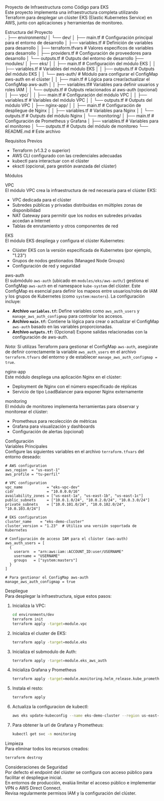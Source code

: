 Proyecto de Infraestructura como Código para EKS  
Este proyecto implementa una infraestructura completa utilizando Terraform para desplegar un clúster EKS (Elastic Kubernetes Service) en AWS, junto con aplicaciones y herramientas de monitoreo.

Estructura del Proyecto  
.
├── environments/
│   └── dev/
│       ├── main.tf          # Configuración principal para el entorno de desarrollo
│       ├── variables.tf     # Definición de variables para desarrollo
│       ├── terraform.tfvars # Valores específicos de variables para desarrollo
│       ├── providers.tf     # Configuración de proveedores para desarrollo
│       └── outputs.tf       # Outputs del entorno de desarrollo
├── modules/
│   ├── eks/
│   │   ├── main.tf          # Configuración del módulo EKS
│   │   ├── variables.tf     # Variables del módulo EKS
│   │   ├── outputs.tf       # Outputs del módulo EKS
│   │   └── aws-auth/        # Módulo para configurar el ConfigMap aws-auth en el clúster
│   │         ├── main.tf     # Lógica para crear/actualizar el ConfigMap aws-auth
│   │         ├── variables.tf# Variables para definir usuarios y roles IAM
│   │         └── outputs.tf  # Outputs relacionados al aws-auth (opcional)
│   ├── vpc/
│   │   ├── main.tf          # Configuración del módulo VPC
│   │   ├── variables.tf     # Variables del módulo VPC
│   │   └── outputs.tf       # Outputs del módulo VPC
│   ├── nginx-app/
│   │   ├── main.tf          # Configuración de despliegue de Nginx
│   │   ├── variables.tf     # Variables para Nginx
│   │   └── outputs.tf       # Outputs del módulo Nginx
│   └── monitoring/
│       ├── main.tf          # Configuración de Prometheus y Grafana
│       ├── variables.tf     # Variables para el monitoreo
│       └── outputs.tf       # Outputs del módulo de monitoreo
└── README.md                # Este archivo

Requisitos Previos

- Terraform (v1.3.2 o superior)
- AWS CLI configurado con las credenciales adecuadas
- kubectl para interactuar con el clúster
- eksctl (opcional, para gestión avanzada del clúster)

Módulos

VPC  
El módulo VPC crea la infraestructura de red necesaria para el clúster EKS:
- VPC dedicada para el clúster
- Subredes públicas y privadas distribuidas en múltiples zonas de disponibilidad
- NAT Gateway para permitir que los nodos en subredes privadas accedan a Internet
- Tablas de enrutamiento y otros componentes de red

EKS  
El módulo EKS despliega y configura el clúster Kubernetes:
- Clúster EKS con la versión especificada de Kubernetes (por ejemplo, "1.23")
- Grupos de nodos gestionados (Managed Node Groups)
- Configuración de red y seguridad

aws-auth  
El submódulo `aws-auth` (ubicado en `modules/eks/aws-auth/`) gestiona el ConfigMap `aws-auth` en el namespace `kube-system` del clúster. Este ConfigMap es esencial para definir los mapeos entre usuarios/roles de IAM y los grupos de Kubernetes (como `system:masters`). La configuración incluye:
- **Archivo `variables.tf`:** Define variables como `aws_auth_users` y `manage_aws_auth_configmap` para controlar los accesos.
- **Archivo `main.tf`:** Contiene la lógica para crear o actualizar el ConfigMap `aws-auth` basado en las variables proporcionadas.
- **Archivo `outputs.tf`:** (Opcional) Expone salidas relacionadas con la configuración de aws-auth.

*Nota:* Si utilizas Terraform para gestionar el ConfigMap `aws-auth`, asegúrate de definir correctamente la variable `aws_auth_users` en el archivo `terraform.tfvars` del entorno y de establecer `manage_aws_auth_configmap = true`.

nginx-app  
Este módulo despliega una aplicación Nginx en el clúster:
- Deployment de Nginx con el número especificado de réplicas
- Servicio de tipo LoadBalancer para exponer Nginx externamente

monitoring  
El módulo de monitoreo implementa herramientas para observar y monitorear el clúster:
- Prometheus para recolección de métricas
- Grafana para visualización y dashboards
- Configuración de alertas (opcional)

Configuración  
Variables Principales  
Configure las siguientes variables en el archivo `terraform.tfvars` del entorno deseado:

```hcl
# AWS configuration  
aws_region  = "us-east-1"  
aws_profile = "tu-perfil"

# VPC configuration  
vpc_name           = "eks-vpc-dev"  
cidr               = "10.0.0.0/16"  
availability_zones = ["us-east-1a", "us-east-1b", "us-east-1c"]  
public_subnets     = ["10.0.1.0/24", "10.0.2.0/24", "10.0.3.0/24"]  
private_subnets    = ["10.0.101.0/24", "10.0.102.0/24", "10.0.103.0/24"]

# EKS configuration  
cluster_name    = "eks-demo-cluster"  
cluster_version = "1.23"  # Utiliza una versión soportada de Kubernetes

# Configuración de acceso IAM para el clúster (aws-auth)  
aws_auth_users = [  
  {  
    userarn  = "arn:aws:iam::ACCOUNT_ID:user/USERNAME"  
    username = "USERNAME"  
    groups   = ["system:masters"]  
  }  
]

# Para gestionar el ConfigMap aws-auth
manage_aws_auth_configmap = true
```

Despliegue  
Para desplegar la infraestructura, sigue estos pasos:

1. Inicializa la VPC:
   ```sh
   cd environments/dev
   terraform init
   terraform apply -target=module.vpc
   ```

2. Inicializa el cluster de EKS:
   ```sh
   terraform apply -target=module.eks
   ```

3. Inicializa el submodulo de Auth:
   ```sh
   terraform apply -target=module.eks_aws_auth
   ```
4. Inicializa Grafana y Prometheus
   ```sh
   terraform apply -target=module.monitoring.helm_release.kube_prometheus_stack -target=module.monitoring.null_resource.wait_for_crds
   ```
5. Instala el resto:
   ```sh
   terraform apply
   ```
6. Actualiza la configuracion de kubectl:
   ```sh
   aws eks update-kubeconfig --name eks-demo-cluster --region us-east-1
   ```
7. Para obtener la url de Grafana y Prometheus:
   ```sh
   kubectl get svc -n monitoring
   ```


Limpieza  
Para eliminar todos los recursos creados:
```sh
terraform destroy
```

Consideraciones de Seguridad  
Por defecto el endpoint del clúster se configura con acceso público para facilitar el despliegue inicial.  
En entornos de producción, evalúa limitar el acceso público e implementar VPN o AWS Direct Connect.  
Revisa regularmente permisos IAM y la configuración del clúster.
